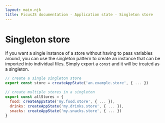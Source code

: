 ```yaml
---
layout: main.njk
title: FicusJS documentation - Application state - Singleton store
---
```

# Singleton store

If you want a single instance of a store without having to pass variables around, you can use the singleton pattern to create an instance that can be imported into individual files.
Simply export a `const` and it will be treated as a singleton.

```js
// create a single singleton store
export const store = createAppState('an.example.store', { ... })

// create multiple stores in a singleton
export const allStores = {
  food: createAppState('my.food.store', { ... }),
  drinks: createAppState('my.drinks.store', { ... }),
  snacks: createAppState('my.snacks.store', { ... })
}
```
